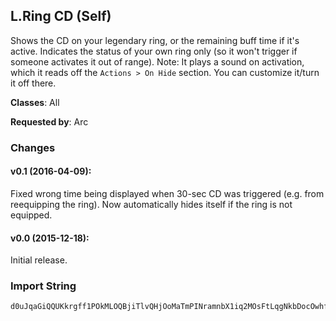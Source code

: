 ## L.Ring CD (Self)

Shows the CD on your legendary ring, or the remaining buff time if it's active.
Indicates the status of your own ring only (so it won't trigger if someone
activates it out of range). Note: It plays a sound on activation, which it reads
off the `Actions > On Hide` section. You can customize it/turn it off there.

**Classes**: All

**Requested by**: Arc

### Changes

#### v0.1 (2016-04-09):

Fixed wrong time being displayed when 30-sec CD was triggered (e.g. from
reequipping the ring). Now automatically hides itself if the ring is not
equipped.

#### v0.0 (2015-12-18):

Initial release.

### Import String

    d0uJqaGiQQUKkrgff1POkMLOQBjiTlvQHjOoMaTmPINramnbX1iq2MOsFtLqgNkbDocOwhfj4EIs7JavhKcTqQs6HuGMibkxKQu2ibOpsvIrsrs6KeQwjP6LQeQzsvPUjfPStkIFsvjdLcOLsO8uknvc5QQeWwPiP(kfGZQsGElvPAUIkCxQkSxL(RuPbJoSilwurpMetwfxMOntsFMGgTO40uz1uKiVwLOMnPCBPQDRQFlXWfWYLYZL00vCDH2of03PQOXtrQoVkP1trs8EksuZNaY9PiH2p8gCfT2ZkATjLXv(6kATQU3vZSIw7P0TwI)z96ARL4FwR4)iBQjfzomEoLVMddqMUSXylvZHbw8PSzm2svttECPCylX)uZHsgxVSExekCT1s8pDvYK(xQTwtlvhzBN16E3SIwRsSoL(1QvusAGQXxzCLh09UXShOdcccQvusAGgZdoGzbtXwQR8nmpOxKJixV0ShOdccccDqqqqTIssd84QbaZcAaY0LngBPQnzO8CFC1aAPRvVB82D8b0bbbbDQGhxnay6pGhxnWDszCLVcM(d4XvdCNugx5R3QU3vZaozKp0bbbbbbbb1kkjnqvWSGhxnWDszCLVER6Exnd0bbbbbbbbDQGQ3Ns3Aj(hW0FavVRL4FaNmYh6GGGGGGGGGGGGQXxzCLh04DaT0vBj(hZEGoiiiiiiiiiiiiiiiObQLUAlX)iGonPz17Aj(N8GQ31s8pDvYK(xQbwAGMMrRiVjMhOdccccccccccck)d0bbbbbbbbL)b6GGGGY)aDqqqqNk4xgqJ3b0sxTL4FaNmYh6GGGGGGGGQXxzCLh04DaT0vBj(hZEaL)b6GGGGY)aDqqqqOdcccA8EccMfm0(0K5otuOem0qbf56LG(mJ8bRL4Fa1s1bmGw6Q8aDqqqqOdcccA8U5EHvWSGMYEpyNqYvacXhGzb9lktPLQXQ)8GEpyNqYvaeKpaZc63e3KPL6Jv)5b9EWoHKRaKRpaZc630sjTy1FEqVhSti5kaxKpaZc63MELjw9Nh07b7esUcWf6dWSG(92Kr2sAXQFtrOdccccDqqqqTIssdun(kJR8GcLJyUxO4VAXShOdcccccccQvusAGUtW8GUtN8GFQxgmp4N6LDYd2CVWk0bbbbbbbbBUxyfmlOX7M7fwHoiiiiiiiO7eemlOxKJ4VHYFkTRIpYEXfmZ(dOLUkB(ZdkUjMARV9LOUcO4M4fVjwqpqheeeeeee8t9YGGzbBUxy17UtqFaDqqqqqqqqNk4N6LbbNmYhSjNy7bDNG5b)uVmiO8pqheeeeeee0D6aMf0lYr83q5pL2vXhzV4cMz)b0sxLn)5bf3etT13(suxbuCt8I3eRJhOdccccccc(PEzhWSGn3lS6D3PJpGoiiiiiiiOtf8t9YoGtg5d2KtS9GUtN8GFQx2bu(hOdccck)d0bbbbHoiiiOA8vgx5bnEhdCsJum3l0ShOdcccccccA8wj2AI5EH5bnEReBnXCVqts9sWSGcLJyUxO4VAXShOdccck)d0bbbbHoiiiOX7yGtAKI5EHM9aDqqqqJ3thWSGdyOHckY1lb9zg5d2CVqq3Rwa1s1bmg4Kg5b6Y)aD37gZEw7P0vjwNs)61DwBDsTzfT2tPBTe)ZMZ1wlX)SwqLyDk97SZAtNJBCLpP1DAoHcLT6kAnj4kATtZjuOSTIwRsgPYLxBmWjnY1QeRtPFTQXxzCL3ShOdcccQvusAGgZdoGzbtXwQR8nmpOxKJixV0ShOdccc6ubhWqbnEpDafCWGGtg5dDqqqqqqqqJ3thWSGd0bbbbbbbbnEhdCsJum3l0ShOdccck)d0bbbbBYj2EWPfLqx(N1QeRtPV7CnGCT1jnX6ALgk)zTgS8h34kFDT1yoLgk)XaBsvNPVwRb6nF771wJ5uAO8hBuv1z6RTRbnAf11kYOyIw7CnGCTkX6u6xB8Lgk)zTP4uwB8DZAdOLUkBRnwLDtA(mDToTOC96AJvz347M1R7S24pnNqHY2kATkX6u6xRA8vgx5n7b6GGGGn5eBp40IsOl)Zo7SZAtXPS5CTkLI2P4ZFZ5AvI1P0lsA6ZAvJVY4kVzpqheeeuROK0anMhCaZcMITux5ByEqVihrUEPzpqheee0Pc(Lb04TsS1eZ9cbNmYh6GGGGGGGGn5eBp0bbbbL)b6GGGGAfLKgyDsTjp4j2aZc6f5i(i7nyPODk(8nB8wj2AI5EHEGoiiiOtf8eBGzZcggCYiFOdccccccc2KtS9G(fifv1WHvvdhwmb7ckqn)qheeeuQvLqheeeeeeeuROK0aRGzbhWqbRtQnqheeeeeee0PcEbE341OQQz)b0sxLn)5bnEReBnXCVqts9spGtg5dDqqqqqqqqqqqqNk4agkOX7jiOGdMByWjJ8HoiiiiiiiiiiiiiiiOX7jiywWb6GGGGGGGGGGGGGGGGgVdOLUAlX)y2d0bbbbbbbbbbbbL)b6GGGGGGGGGGGGAfLKgyemlyFAYCRiDAMdkiWqbREGoiiiiiiiiiiiytoX2dwNM7fERwA9PXSFbsrv9s1lDeOM)8GMJcUGat)b0VQQQA4W(blnq)QQHdhoSFp5bJEGoiiiiiiiOuRkHoiiiiiiiiiiiOwrjPbgbZc2NMm3ksNM5tSbgky1d0bbbbbbbbbbbb1kkjnqdbZcAock4zbZnmy6pG1P5EH3QLwFAm7pOPWLc354ppyemuWCd7bS0aNsDAUxO5OhpqheeeeeeeeeeeSjNy7bRtZ9cVvlT(0y2VaPOQEP6LQcuZFEqZrbpyyW0Fa9RQQQQQ6hS0a9hoSQA4W(9Kh0qpqheeeeeeeu(hOdccck)d0bbbbHU8pR9iRkR1ytb0WW3bb7eoyUHgoKqdlWR94QMsXxzCgkxBstBThxnGw6Q4kLFTI)JSPMuK5qCLYxZHnGutRRjPj2KDnaxnGnGw5ix7XvdOLUANKYLRR9skRvT8ZAfWw6vkUQVE5Avl)iGAjH11kYuvCdEX(6ciY3IBI3wRA5hRZurUM0jK1Mr6eMzwtcrqR1DwRVVfZ9cbnOGbA2k1u9Sw37MUkL(aAYrEwtcUwTs6SIwRIwQwxrRTpQnUv0AnaJI5BFzWlE96oRT6EHAY1AagfZ3(YGx8oR94uvDkrT56kAT9rTXTI2zN1QMugx5xrRTpQnUv0o7S2p1lxRXMI7pY12skYv0A7JAJBfTZoRTv0KRO12h1g3kANDw7K0K)SIwBFuBCROD2zTXQS7N6LBoxBSk7(sdLTnN7S2p2lQ5eku2QRjDwBtk0vErxdixRtP8RTojLlxnWI7N1AqVzIiVj2ANMtOqzBfTwLmsLlV2yGtAKRvjwNs)AvJVY4kVzpqheeeSjNy7btXwQR8n8wj2AI5EHqx(N1QeRtPxWIT04k)AxRsSoLEXvk)AxRsSoL(UZ1aY1wN0eRRvAO8N1AWYFCJR811oxdixRsSoL(1gFPHYFwBkoL1gRYUjnFMUwNwuUEDTXQSB8DZ61DwB8NMtOqzBfTwLyDk9Rvn(kJR8M9aDqqqWMCIThCArj0L)zN16t3zYSMeIGwRP7lv1QCwbm0qeKahuqc6cdjy4GHVqbwaUOvn0qczTx9LQAvoRjDYvGVdhoSaFr5kOC7iODwB)ApRTU2o3bVdF3rqR1W1KGH0j4o7c
     
